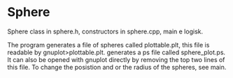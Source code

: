 # Sphere
  Sphere class in sphere.h, constructors in sphere.cpp, main e logisk.

  The program generates a file of spheres called plottable.plt, this file is readable by gnuplot>plottable.plt. generates a ps file called sphere_plot.ps. It can also be opened with gnuplot directly by removing the top two lines of this file. To change the posistion and or the radius of the spheres, see main.
